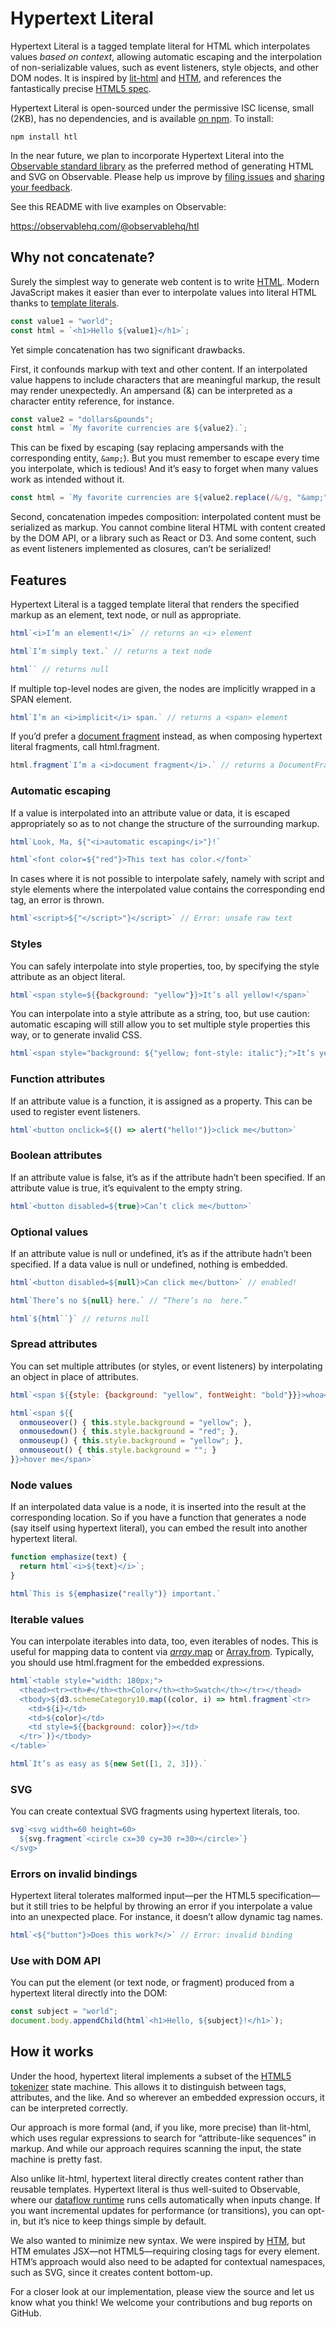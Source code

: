 # Hypertext Literal

Hypertext Literal is a tagged template literal for HTML which interpolates values *based on context*, allowing automatic escaping and the interpolation of non-serializable values, such as event listeners, style objects, and other DOM nodes. It is inspired by [lit-html](https://lit-html.polymer-project.org/) and [HTM](https://github.com/developit/htm), and references the fantastically precise [HTML5 spec](https://html.spec.whatwg.org/multipage/parsing.html#tokenization).

Hypertext Literal is open-sourced under the permissive ISC license, small (2KB), has no dependencies, and is available [on npm](https://www.npmjs.com/package/htl). To install:

```
npm install htl
```

In the near future, we plan to incorporate Hypertext Literal into the [Observable standard library](https://github.com/observablehq/stdlib) as the preferred method of generating HTML and SVG on Observable. Please help us improve by [filing issues](https://github.com/observablehq/htl/issues) and [sharing your feedback](https://talk.observablehq.com).

See this README with live examples on Observable:

https://observablehq.com/@observablehq/htl

## Why not concatenate?

Surely the simplest way to generate web content is to write [HTML](https://developer.mozilla.org/en-US/docs/Web/HTML). Modern JavaScript makes it easier than ever to interpolate values into literal HTML thanks to [template literals](https://developer.mozilla.org/en-US/docs/Web/JavaScript/Reference/Template_literals).

```js
const value1 = "world";
const html = `<h1>Hello ${value1}</h1>`;
```

Yet simple concatenation has two significant drawbacks.

First, it confounds markup with text and other content. If an interpolated value happens to include characters that are meaningful markup, the result may render unexpectedly. An ampersand (&) can be interpreted as a character entity reference, for instance.

```js
const value2 = "dollars&pounds";
const html = `My favorite currencies are ${value2}.`;
```

This can be fixed by escaping (say replacing ampersands with the corresponding entity, `&amp;`). But you must remember to escape every time you interpolate, which is tedious! And it’s easy to forget when many values work as intended without it.

```js
const html = `My favorite currencies are ${value2.replace(/&/g, "&amp;")}.`;
```

Second, concatenation impedes composition: interpolated content must be serialized as markup. You cannot combine literal HTML with content created by the DOM API, or a library such as React or D3. And some content, such as event listeners implemented as closures, can’t be serialized!

## Features

Hypertext Literal is a tagged template literal that renders the specified markup as an element, text node, or null as appropriate.

```js
html`<i>I’m an element!</i>` // returns an <i> element
```
```js
html`I’m simply text.` // returns a text node
```
```js
html`` // returns null
```

If multiple top-level nodes are given, the nodes are implicitly wrapped in a SPAN element.

```js
html`I’m an <i>implicit</i> span.` // returns a <span> element
```

If you’d prefer a [document fragment](https://developer.mozilla.org/en-US/docs/Web/API/DocumentFragment) instead, as when composing hypertext literal fragments, call html.fragment.

```js
html.fragment`I’m a <i>document fragment</i>.` // returns a DocumentFragment
```

### Automatic escaping

If a value is interpolated into an attribute value or data, it is escaped appropriately so as to not change the structure of the surrounding markup.

```js
html`Look, Ma, ${"<i>automatic escaping</i>"}!`
```
```js
html`<font color=${"red"}>This text has color.</font>`
```

In cases where it is not possible to interpolate safely, namely with script and style elements where the interpolated value contains the corresponding end tag, an error is thrown.

```js
html`<script>${"</script>"}</script>` // Error: unsafe raw text
```

### Styles

You can safely interpolate into style properties, too, by specifying the style attribute as an object literal.

```js
html`<span style=${{background: "yellow"}}>It’s all yellow!</span>`
```

You can interpolate into a style attribute as a string, too, but use caution: automatic escaping will still allow you to set multiple style properties this way, or to generate invalid CSS.

```js
html`<span style="background: ${"yellow; font-style: italic"};">It’s yellow (and italic).</span>`
```

### Function attributes

If an attribute value is a function, it is assigned as a property. This can be used to register event listeners.

```js
html`<button onclick=${() => alert("hello!")}>click me</button>`
```

### Boolean attributes

If an attribute value is false, it’s as if the attribute hadn’t been specified. If an attribute value is true, it’s equivalent to the empty string.

```js
html`<button disabled=${true}>Can’t click me</button>`
```

### Optional values

If an attribute value is null or undefined, it’s as if the attribute hadn’t been specified. If a data value is null or undefined, nothing is embedded.

```js
html`<button disabled=${null}>Can click me</button>` // enabled!
```
```js
html`There’s no ${null} here.` // “There’s no  here.”
```
```js
html`${html``}` // returns null
```

### Spread attributes

You can set multiple attributes (or styles, or event listeners) by interpolating an object in place of attributes.

```js
html`<span ${{style: {background: "yellow", fontWeight: "bold"}}}>whoa</span>`
```
```js
html`<span ${{
  onmouseover() { this.style.background = "yellow"; },
  onmousedown() { this.style.background = "red"; },
  onmouseup() { this.style.background = "yellow"; },
  onmouseout() { this.style.background = ""; }
}}>hover me</span>`
```

### Node values

If an interpolated data value is a node, it is inserted into the result at the corresponding location. So if you have a function that generates a node (say itself using hypertext literal), you can embed the result into another hypertext literal.

```js
function emphasize(text) {
  return html`<i>${text}</i>`;
}
```
```js
html`This is ${emphasize("really")} important.`
```

### Iterable values

You can interpolate iterables into data, too, even iterables of nodes. This is useful for mapping data to content via [*array*.map](https://developer.mozilla.org/en-US/docs/Web/JavaScript/Reference/Global_Objects/Array/map) or [Array.from](https://developer.mozilla.org/en-US/docs/Web/JavaScript/Reference/Global_Objects/Array/from). Typically, you should use html.fragment for the embedded expressions.

```js
html`<table style="width: 180px;">
  <thead><tr><th>#</th><th>Color</th><th>Swatch</th></tr></thead>
  <tbody>${d3.schemeCategory10.map((color, i) => html.fragment`<tr>
    <td>${i}</td>
    <td>${color}</td>
    <td style=${{background: color}}></td>
  </tr>`)}</tbody>
</table>`
```
```js
html`It’s as easy as ${new Set([1, 2, 3])}.`
```

### SVG

You can create contextual SVG fragments using hypertext literals, too.

```js
svg`<svg width=60 height=60>
  ${svg.fragment`<circle cx=30 cy=30 r=30></circle>`}
</svg>`
```

### Errors on invalid bindings

Hypertext literal tolerates malformed input—per the HTML5 specification—but it still tries to be helpful by throwing an error if you interpolate a value into an unexpected place. For instance, it doesn’t allow dynamic tag names.

```js
html`<${"button"}>Does this work?</>` // Error: invalid binding
```

### Use with DOM API

You can put the element (or text node, or fragment) produced from a hypertext literal directly into the DOM:

```js
const subject = "world";
document.body.appendChild(html`<h1>Hello, ${subject}!</h1>`);
```

## How it works

Under the hood, hypertext literal implements a subset of the [HTML5 tokenizer](https://html.spec.whatwg.org/multipage/parsing.html#tokenization) state machine. This allows it to distinguish between tags, attributes, and the like. And so wherever an embedded expression occurs, it can be interpreted correctly.

Our approach is more formal (and, if you like, more precise) than lit-html, which uses regular expressions to search for “attribute-like sequences” in markup. And while our approach requires scanning the input, the state machine is pretty fast.

Also unlike lit-html, hypertext literal directly creates content rather than reusable templates. Hypertext literal is thus well-suited to Observable, where our [dataflow runtime](/@observablehq/how-observable-runs) runs cells automatically when inputs change. If you want incremental updates for performance (or transitions), you can opt-in, but it’s nice to keep things simple by default.

We also wanted to minimize new syntax. We were inspired by [HTM](https://github.com/developit/htm), but HTM emulates JSX—not HTML5—requiring closing tags for every element. HTM’s approach would also need to be adapted for contextual namespaces, such as SVG, since it creates content bottom-up.

For a closer look at our implementation, please view the source and let us know what you think! We welcome your contributions and bug reports on GitHub.
